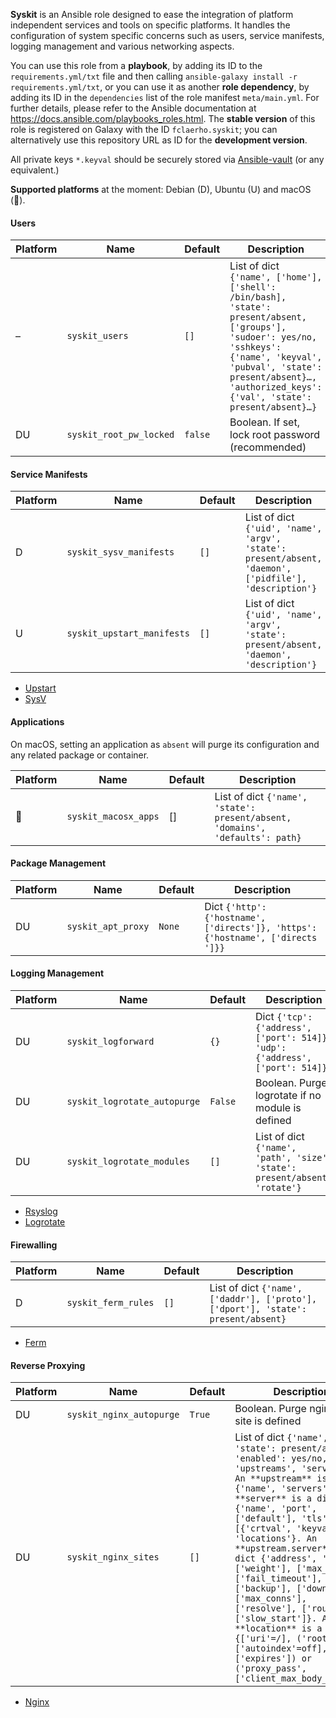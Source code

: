 
**Syskit** is an Ansible role designed to ease the integration of platform independent services and tools on specific platforms. It handles the configuration of system specific concerns such as users, service manifests, logging management and various networking aspects.

You can use this role from a **playbook**,
by adding its ID to the `requirements.yml/txt` file
and then calling `ansible-galaxy install -r requirements.yml/txt`,
or you can use it as another **role dependency**,
by adding its ID in the `dependencies` list of the role manifest `meta/main.yml`.
For further details,
please refer to the Ansible documentation at https://docs.ansible.com/playbooks_roles.html.
The **stable version** of this role is registered on Galaxy with the ID `fclaerho.syskit`;
you can alternatively use this repository URL as ID for the **development version**.

All private keys `*.keyval` should be securely stored via [Ansible-vault](http://docs.ansible.com/ansible/playbooks_vault.html) (or any equivalent.)

**Supported platforms** at the moment: Debian (D), Ubuntu (U) and macOS ().


#### Users

| Platform | Name | Default | Description |
|----------|------|---------|-------------|
| – | `syskit_users` | `[]` | List of dict `{'name', ['home'], ['shell': /bin/bash], 'state': present/absent, ['groups'], 'sudoer': yes/no, 'sshkeys': {'name', 'keyval', 'pubval', 'state': present/absent}…, 'authorized_keys': {'val', 'state': present/absent}…}` |
| DU | `syskit_root_pw_locked` | `false` | Boolean. If set, lock root password (recommended) |


#### Service Manifests

| Platform | Name | Default | Description |
|----------|------|---------|-------------|
| D | `syskit_sysv_manifests` | `[]` | List of dict `{'uid', 'name', 'argv', 'state': present/absent, 'daemon', ['pidfile'], 'description'}` |
| U | `syskit_upstart_manifests` | `[]` | List of dict `{'uid', 'name', 'argv', 'state': present/absent, 'daemon', 'description'}` |

- [Upstart](http://upstart.ubuntu.com/cookbook/)
- [SysV](https://en.wikipedia.org/wiki/Init#SysV-style)


#### Applications

On macOS, setting an application as `absent` will purge its configuration and any related package or container.

| Platform | Name | Default | Description |
|----------|------|---------|-------------|
|  | `syskit_macosx_apps` | [] | List of dict `{'name', 'state': present/absent, 'domains', 'defaults': path}` |


#### Package Management

| Platform | Name | Default | Description |
|----------|------|---------|-------------|
| DU | `syskit_apt_proxy` | `None` | Dict `{'http': {'hostname', ['directs']}, 'https': {'hostname', ['directs ']}}` |


#### Logging Management

| Platform | Name | Default | Description |
|----------|------|---------|-------------|
| DU | `syskit_logforward` | `{}` | Dict `{'tcp': {'address', ['port': 514]}, 'udp': {'address', ['port': 514]}}` |
| DU | `syskit_logrotate_autopurge` | `False` | Boolean. Purge logrotate if no module is defined |
| DU | `syskit_logrotate_modules` | `[]` | List of dict `{'name', 'path', 'size', 'state': present/absent, 'rotate'}` |

- [Rsyslog](http://www.rsyslog.com)
- [Logrotate](http://www.linuxcommand.org/man_pages/logrotate8.html)


#### Firewalling

| Platform | Name | Default | Description |
|----------|------|---------|-------------|
| D | `syskit_ferm_rules` | `[]` | List of dict `{'name', ['daddr'], ['proto'], ['dport'], 'state': present/absent}` |

- [Ferm](http://ferm.foo-projects.org)


#### Reverse Proxying

| Platform | Name | Default | Description |
|----------|------|---------|-------------|
| DU | `syskit_nginx_autopurge` | `True` | Boolean. Purge nginx if no site is defined |
| DU |`syskit_nginx_sites` | `[]` | List of dict `{'name', 'state': present/absent, 'enabled': yes/no, 'upstreams', 'servers'}. An **upstream** is a dict {'name', 'servers'}. A **server** is a dict {'name', 'port', ['default'], 'tls': [{'crtval', 'keyval'}], 'locations'}. An **upstream.server** is a dict {'address', 'port', ['weight'], ['max_fails'], ['fail_timeout'], ['backup'], ['down'], ['max_conns'], ['resolve'], ['route'], ['slow_start']}. A **location** is a dict {['uri'=/], ('root', ['autoindex'=off], ['expires']) or ('proxy_pass', ['client_max_body_size'])}` |

- [Nginx](http://nginx.org/en/)
